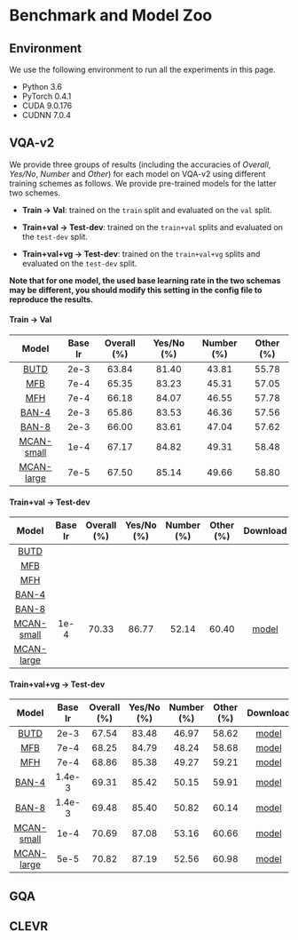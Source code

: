 # Benchmark and Model Zoo

## Environment

We use the following environment to run all the experiments in this page.

- Python 3.6
- PyTorch 0.4.1
- CUDA 9.0.176
- CUDNN 7.0.4

## VQA-v2

We provide three groups of results (including the accuracies of *Overall*, *Yes/No*, *Number* and *Other*) for each model on VQA-v2 using different training schemes as follows. We provide pre-trained models for the latter two schemes. 

- **Train -> Val**: trained on the `train` split and evaluated on the `val` split. 
- **Train+val -> Test-dev**: trained on the `train+val` splits and evaluated on the `test-dev` split. 

- **Train+val+vg -> Test-dev**: trained on the `train+val+vg` splits and evaluated on the `test-dev` split.  

**Note that for one model, the used base learning rate in the two schemas may be different, you should modify this setting in the config file to reproduce the results.**



#### Train -> Val


Model | Base lr | Overall (%) | Yes/No (%) | Number (%) | Other (%)
:-: | :-: | :-: | :-: | :-: | :-: 
[BUTD](./configs/vqa/butd.yml) |2e-3| 63.84 | 81.40 | 43.81 | 55.78 |
[MFB](./configs/vqa/mfb.yml) |7e-4| 65.35 | 83.23 | 45.31 | 57.05 |
[MFH](./configs/vqa/mfh.yml) |7e-4| 66.18 | 84.07 | 46.55 | 57.78 |
[BAN-4](./configs/vqa/ban_4.yml) |2e-3| 65.86 | 83.53 | 46.36 | 57.56 |
[BAN-8](./configs/vqa/ban_8.yml) |2e-3| 66.00 | 83.61 | 47.04 | 57.62 |
[MCAN-small](./configs/vqa/mcan_small.yml) |1e-4| 67.17 | 84.82 | 49.31 | 58.48 | 
[MCAN-large](./configs/vqa/mcan_large.yml) |7e-5| 67.50 | 85.14 | 49.66 | 58.80 | 

#### Train+val -> Test-dev

|                   Model                    | Base lr | Overall (%) | Yes/No (%) | Number (%) | Other (%) |                           Download                           |
| :----------------------------------------: | :-----: | :---------: | :--------: | :--------: | :-------: | :----------------------------------------------------------: |
|       [BUTD](./configs/vqa/butd.yml)       |         |             |            |            |           |                                                              |
|        [MFB](./configs/vqa/mfb.yml)        |         |             |            |            |           |                                                              |
|        [MFH](./configs/vqa/mfh.yml)        |         |             |            |            |           |                                                              |
|      [BAN-4](./configs/vqa/ban_4.yml)      |         |             |            |            |           |                                                              |
|      [BAN-8](./configs/vqa/ban_8.yml)      |         |             |            |            |           |                                                              |
| [MCAN-small](./configs/vqa/mcan_small.yml) |  1e-4   |    70.33    |   86.77    |   52.14    |   60.40   | [model](https://awma1-my.sharepoint.com/:u:/g/personal/yuz_l0_tn/EcFeQCi_9MVBn6MeESly8OYBZCeBEuaPQqZjT-oXidgKKg?e=5dGjUt) |
| [MCAN-large](./configs/vqa/mcan_large.yml) |         |             |            |            |           |                                                              |

#### Train+val+vg -> Test-dev

Model | Base lr | Overall (%) | Yes/No (%) | Number (%) | Other (%) | Download
:-: | :-: | :-: |:-: |:-: |:-: | :-:
[BUTD](./configs/vqa/butd.yml)             | 2e-3 | 67.54 | 83.48 | 46.97 | 58.62 |  [model](https://awma1-my.sharepoint.com/:u:/g/personal/yuz_l0_tn/EbLMhJsx9AVJi-ipqtkzHckBS5TWo_au3T8wHPEdDKMgPQ?e=kozuxV)
[MFB](./configs/vqa/mfb.yml)               |7e-4  | 68.25 | 84.79 | 48.24 | 58.68 |  [model](https://awma1-my.sharepoint.com/:u:/g/personal/yuz_l0_tn/EfLYkv1XBgNJgOMU5PAo04YBHxAVmpeJtnZecqJztJdNig?e=OVPJSk)
[MFH](./configs/vqa/mfh.yml)               |7e-4  | 68.86 | 85.38 | 49.27 | 59.21 |  [model](https://awma1-my.sharepoint.com/:u:/g/personal/yuz_l0_tn/EXGNuWmba8JOnQkkpfqokqcBzJ6Yw1ID6hl7hj2nyJaNJA?e=3TL5HC)
[BAN-4](./configs/vqa/ban_4.yml)           |1.4e-3| 69.31 | 85.42 | 50.15 | 59.91 |  [model](https://awma1-my.sharepoint.com/:u:/g/personal/yuz_l0_tn/ERAUbsBJzcNHjXcINxDoWOQByR0jSbdNp8nonuFdbyc8yA?e=B5iGKU)
[BAN-8](./configs/vqa/ban_8.yml)           |1.4e-3| 69.48 | 85.40 | 50.82 | 60.14 |  [model](https://awma1-my.sharepoint.com/:u:/g/personal/yuz_l0_tn/EW6v-dZOdJhFoKwT3bIx8M8B_U998hE8YD9zUJsUpo0rjQ?e=znhy2f)
[MCAN-small](./configs/vqa/mcan_small.yml) |1e-4  | 70.69 | 87.08 | 53.16 | 60.66 |  [model](https://awma1-my.sharepoint.com/:u:/g/personal/yuz_l0_tn/EWSniKgB8Y9PropErzcAedkBKwJCeBP6b5x5oT_I4LiWtg?e=HZiGuf)
[MCAN-large](./configs/vqa/mcan_large.yml) |5e-5  | 70.82 | 87.19 | 52.56 | 60.98 |  [model](https://awma1-my.sharepoint.com/:u:/g/personal/yuz_l0_tn/EQvT2mjBm4ZGnE-jBgAJCbIBC9RBiHwl-XEDr8T63DS10w?e=HjYsOA)

## GQA


## CLEVR




